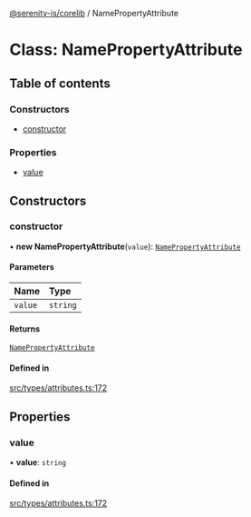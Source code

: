[@serenity-is/corelib](../README.md) / NamePropertyAttribute

# Class: NamePropertyAttribute

## Table of contents

### Constructors

- [constructor](NamePropertyAttribute.md#constructor)

### Properties

- [value](NamePropertyAttribute.md#value)

## Constructors

### constructor

• **new NamePropertyAttribute**(`value`): [`NamePropertyAttribute`](NamePropertyAttribute.md)

#### Parameters

| Name | Type |
| :------ | :------ |
| `value` | `string` |

#### Returns

[`NamePropertyAttribute`](NamePropertyAttribute.md)

#### Defined in

[src/types/attributes.ts:172](https://github.com/serenity-is/serenity/blob/master/packages/corelib/src/types/attributes.ts#L172)

## Properties

### value

• **value**: `string`

#### Defined in

[src/types/attributes.ts:172](https://github.com/serenity-is/serenity/blob/master/packages/corelib/src/types/attributes.ts#L172)
